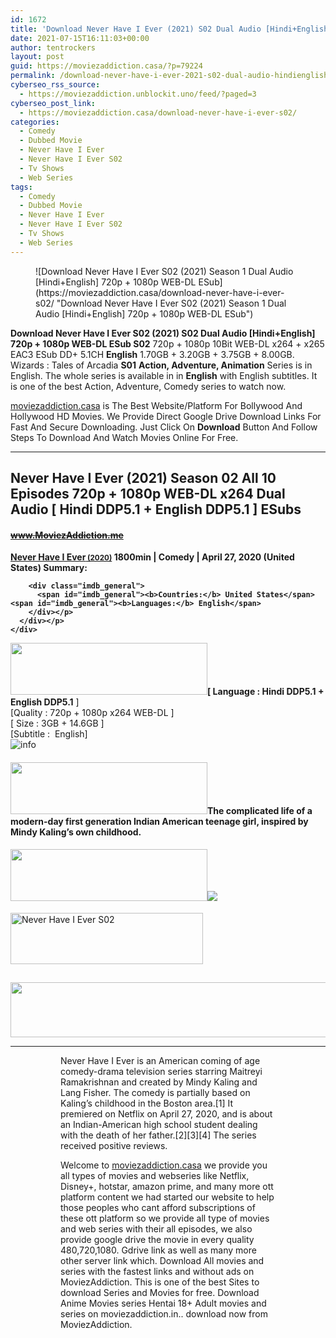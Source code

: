```yaml
---
id: 1672
title: 'Download Never Have I Ever (2021) S02 Dual Audio [Hindi+English] 720p + 1080p WEB-DL ESub'
date: 2021-07-15T16:11:03+00:00
author: tentrockers
layout: post
guid: https://moviezaddiction.casa/?p=79224
permalink: /download-never-have-i-ever-2021-s02-dual-audio-hindienglish-720p-1080p-web-dl-esub/
cyberseo_rss_source:
  - https://moviezaddiction.unblockit.uno/feed/?paged=3
cyberseo_post_link:
  - https://moviezaddiction.casa/download-never-have-i-ever-s02/
categories:
  - Comedy
  - Dubbed Movie
  - Never Have I Ever
  - Never Have I Ever S02
  - Tv Shows
  - Web Series
tags:
  - Comedy
  - Dubbed Movie
  - Never Have I Ever
  - Never Have I Ever S02
  - Tv Shows
  - Web Series
---
```

<figure class="entry-thumbnail">![Download Never Have I Ever S02 (2021) Season 1 Dual Audio [Hindi+English] 720p + 1080p WEB-DL ESub](https://moviezaddiction.casa/download-never-have-i-ever-s02/ "Download Never Have I Ever S02 (2021) Season 1 Dual Audio [Hindi+English] 720p + 1080p WEB-DL ESub") </figure> 

**Download Never Have I Ever S02 (2021) S02 Dual Audio [Hindi+English] 720p + 1080p WEB-DL ESub S02**&nbsp;720p + 1080p 10Bit WEB-DL x264 + x265 EAC3 ESub DD+ 5.1CH **English** 1.70GB + 3.20GB + 3.75GB + 8.00GB. Wizards : Tales of Arcadia **S01** **Action, Adventure, Animation** Series is in English. The whole series is available in in **English** with English subtitles. It is one of the best Action, Adventure, Comedy series to watch now.

[moviezaddiction.casa](https://moviezaddiction.casa/category/hollywood-movies/) is The Best Website/Platform For Bollywood And Hollywood HD Movies. We Provide Direct Google Drive Download Links For Fast And Secure Downloading. Just Click On **Download** Button And Follow Steps To Download And Watch Movies Online For Free.

* * *

## <span>Never Have I Ever (2021) Season 02 All 10 Episodes 720p + 1080p WEB-DL x264 Dual Audio [ Hindi DDP5.1 + English DDP5.1 ] ESubs</span>

#### <span>~~www.MoviezAddiction.me~~ </span><span><b></p> 

<div class="imdb_container">
  <div>
    <div class="imdb_dark">
      <div class="imdb_right">
        <span id="movie_title"><a href="https://www.imdb.com/title/tt10062292" target="_blank" rel="noopener">Never Have I Ever<small> (2020)</small></a></span> <span id="genres">1800min | Comedy | April 27, 2020 (United States)</span> <span id="summary"><b>Summary: </b></span> </p> 
        
        <div class="imdb_general">
          <span id="imdb_general"><b>Countries:</b> United States</span><span id="imdb_general"><b>Languages:</b> English</span>
        </div></p>
      </div></p>
    </div>
  </div>
</div>

<p>
  </b></span><img loading="lazy" class="aligncenter" src="https://moviezaddiction.casa/wp-content/uploads/2018/02/Media-Info.png?zoom=0.8099999785423279&resize=315%2C83&ssl=1" width="315" height="83" /><span><span><strong>[ Language : Hindi DDP5.1 + English DDP5.1</strong>&nbsp;]</span><br /><span>[Quality : 720p + 1080p x264 WEB-DL ]</span><br /><span>[ Size : 3GB + 14.6GB ]</span><br /><span>[Subtitle :&nbsp; English]</span></span><em><span><br /></span></em><img class="aligncenter" src="https://1.bp.blogspot.com/-1EIwqQp90X4/YI2HrisNUwI/AAAAAAAACjQ/SnsoR_8BQ8wPTBxLJCQzsWd2M1Qv4VOQwCLcBGAsYHQ/s0/AusysgD.png" alt="info" usemap="#workmap" />
</p>

<map name="workmap">
  <area alt="imdb" coords="0,0,80,40" shape="rect" href="https://www.imdb.com/title/tt10062292/" target="_blank" />
  
  <area alt="youtube" coords="100,0,180,40" shape="rect" href="https://www.youtube.com/watch?v=FakCjoNnxik" target="_blank" />
</map></h4> 

<h4 class="firstHeading">
  <img loading="lazy" class="aligncenter" src="https://moviezaddiction.casa//wp-content/uploads/2018/02/Plot.jpeg?zoom=0.8099999785423279&resize=315%2C83&ssl=1" width="315" height="83" /><span>The complicated life of a modern-day first generation Indian American teenage girl, inspired by Mindy Kaling’s own childhood.</span>
</h4>

<div class="wp-block-image">
  <h4 class="aligncenter">
    <img loading="lazy" class="aligncenter" src="https://moviezaddiction.casa/wp-content/uploads/2018/02/Screenshots-Button.png?zoom=0.8099999785423279&resize=315%2C83&ssl=1" width="315" height="83" /><img src="https://1.bp.blogspot.com/-HjpwbJPkAGg/YPBXrGscbaI/AAAAAAAAEuw/TxftweNRanMh34WSdjmLZ6-x4AQZXfDfwCLcBGAsYHQ/s16000/Never%2BHave%2BI%2BEver%2BS02E01%2B%255B%2BBeen%2Ba%2BPlaya%2B%255D%2B1080p%2BWEB-DL%2Bx264%2BDual%2BAudio%2B%255B%2BHindi%2BDDP5.1%2B%252B%2BEnglish%2BDDP5.1%2B%255D%2BESubs%2B%255Bwww.MoviezAddiction.casa%255D_s.jpg" />
  </h4></p>
</div>

<p>
  <img loading="lazy" class="aligncenter" src="https://moviezaddiction.casa//wp-content/uploads/2018/02/Download-Button-1.png?zoom=0.8099999785423279&resize=300%2C80&ssl=1" alt="Never Have I Ever S02" width="308" height="82" />
</p>

<h2>
</h2>

<p>
  <img loading="lazy" class="aligncenter" src="https://moviezaddiction.casa//wp-content/uploads/2017/11/cooltext264331638999588.gif" width="675" height="88" />
</p>

<hr />

<div class="wp-block-image">
  <figure class="aligncenter"> <figure class="aligncenter"> 
  
  <p>
    Never Have I Ever is an American coming of age comedy-drama television series starring Maitreyi Ramakrishnan and created by Mindy Kaling and Lang Fisher. The comedy is partially based on Kaling’s childhood in the Boston area.[1] It premiered on Netflix on April 27, 2020, and is about an Indian-American high school student dealing with the death of her father.[2][3][4] The series received positive reviews.
  </p>
  
  <p>
    Welcome to <a href="https://moviezaddiction.casa/category/hollywood-movies/">moviezaddiction.casa</a> we provide you all types of movies and webseries like Netflix, Disney+, hotstar, amazon prime, and many more ott platform content we had started our website to help those peoples who cant afford subscriptions of these ott platform so we provide all type of movies and web series with their all episodes, we also provide google drive the movie in every quality 480,720,1080. Gdrive link as well as many more other server link which. Download All movies and series with the fastest links and without ads on MoviezAddiction. This is one of the best Sites to download Series and Movies for free. Download Anime Movies series Hentai 18+ Adult movies and series on moviezaddiction.in.. download now from MoviezAddiction.
  </p></figure> 
  
  <p>
    <img class="aligncenter" src="https://moviezaddiction.casa/download-never-have-i-ever-s02/moviezaddiction.casa/links/wp-content/uploads/2017/11/cooltext264331638999588.gif" alt />
  </p></figure>
</div>